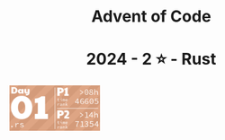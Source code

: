 <h1 align="center">Advent of Code</h1>

<!-- AOC TILES BEGIN -->
<h1 align="center">
  2024 - 2 ⭐ - Rust
</h1>
<a href="src/bin/01.rs">
  <img src=".aoc_tiles/tiles/2024/01.png" width="161px">
</a>
<!-- AOC TILES END -->